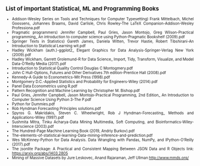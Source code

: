 <font size='1'>
<font family='Georgia'>
<div style='text-align:justify'>
  
  
## List of important Statistical, ML and Programming Books

- Addison-Wesley Series on Tools and Techniques for Computer Typesetting) Frank Mittelbach, Michel Goossens, Johannes Braams, David Carlisle, Chris Rowley-The LaTeX Companion-Addison-Wesley Professiona.pdf
- Pragmatic programmers) Jennifer Campbell, Paul Gries, Jason Montojo, Greg Wilson-Practical programming_ An introduction to computer science using Python-Pragmatic Bookshelf (2009).pdf
- Springer Texts in Statistics) Gareth James, Daniela Witten, Trevor Hastie, Robert Tibshirani-An Introduction to Statistical Learning wit.pdf
- Hadley Wickham (auth.)-ggplot2_ Elegant Graphics for Data Analysis-Springer-Verlag New York (2009).pdf
- Hadley Wickham, Garrett Grolemund-R for Data Science_ Import, Tidy, Transform, Visualize, and Model Data-O’Reilly Media (2017).pdf
- Introduction to Statistical Quality Control Douglas C Montogmery.pdf
- John C Hull-Options, Futures and Other Derivatives 7th edition-Prentice Hall (2008).pdf
- Kennedy-A Guide to Econometrics-Mit Press (1998).pdf
- Montgomery D.C.-Applied Statistics and Probability for Engineers-Wiley (2014).pdf
- Panel Data Econometrics using R.pdf
- Pattern Recognition and Machine Learning by Christopher M. Bishop.pdf
- Paul Gries, Jennifer Campbell, Jason Montojo-Practical Programming, 2nd Edition_ An Introduction to Computer Science Using Python 3-The P.pdf
- Python for Dummies.pdf
- Rob Hyndman Forecasting Principles solutions.pdf
- Spyros G. Makridakis, Steven C. Wheelwright, Rob J Hyndman-Forecasting_ Methods and Applications-Wiley (1997).pdf
- Sushmita Mitra, Tinku Acharya-Data Mining Multimedia, Soft Computing, and Bioinformatics-Wiley-Interscience (2003).pdf
- The Hundred-Page Machine Learning Book (2019, Andriy Burkov).pdf
- The-elements-of-statistical-learning-Data-mining-inference-and-prediction.pdf
- Wes McKinney-Python for Data Analysis. Data Wrangling with Pandas, NumPy, and IPython-O’Reilly (2017).pdf
- The jsonlite Package: A Practical and Consistent Mapping Between JSON Data and R Objects link: https://arxiv.org/abs/1403.2805
- Mining of Massive Datasets by Jure Leskovec, Anand Rajaraman, Jeff Ullman http://www.mmds.org/

</font>
</div>
